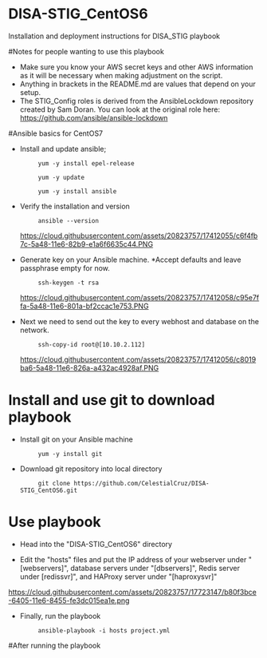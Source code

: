 # DISA-STIG_CentOS6
Installation and deployment instructions for DISA_STIG playbook

#Notes for people wanting to use this playbook
  - Make sure you know your AWS secret keys and other AWS information as it will be necessary when making adjustment on the script.  
  - Anything in brackets in the README.md are values that depend on your setup.
  - The STIG_Config roles is derived from the AnsibleLockdown repository created by Sam Doran. You can look at the original role here:
    https://github.com/ansible/ansible-lockdown

#Ansible basics for CentOS7
- Install and update ansible;

           yum -y install epel-release

           yum -y update

           yum -y install ansible

- Verify the installation and version

           ansible --version
           
  https://cloud.githubusercontent.com/assets/20823757/17412055/c6f4fb7c-5a48-11e6-82b9-e1a6f6635c44.PNG
  
- Generate key on your Ansible machine.
  *Accept defaults and leave passphrase empty for now.

           ssh-keygen -t rsa

  https://cloud.githubusercontent.com/assets/20823757/17412058/c95e7ffa-5a48-11e6-801a-bf2ccac1e753.PNG

- Next we need to send out the key to every webhost and database  on the network.

           ssh-copy-id root@[10.10.2.112]
  
  https://cloud.githubusercontent.com/assets/20823757/17412056/c8019ba6-5a48-11e6-826a-a432ac4928af.PNG
  
# Install and use git to download playbook
- Install git on your Ansible machine

           yum -y install git

- Download git repository into local directory

           git clone https://github.com/CelestialCruz/DISA-STIG_CentOS6.git

# Use playbook
- Head into the "DISA-STIG_CentOS6" directory

-  Edit the "hosts" files and put the IP address of your webserver under "[webservers]", database servers under "[dbservers]", Redis server under [redissvr]", and HAProxy server under "[haproxysvr]"

https://cloud.githubusercontent.com/assets/20823757/17723147/b80f3bce-6405-11e6-8455-fe3dc015ea1e.png

- Finally, run the playbook

           ansible-playbook -i hosts project.yml

#After running the playbook
